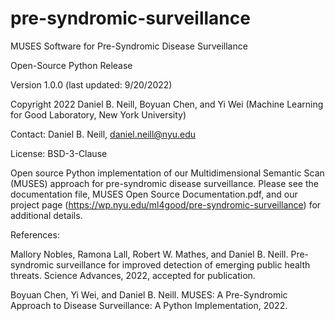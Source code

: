 # pre-syndromic-surveillance

MUSES Software for Pre-Syndromic Disease Surveillance

Open-Source Python Release

Version 1.0.0 (last updated: 9/20/2022)

Copyright 2022 Daniel B. Neill, Boyuan Chen, and Yi Wei (Machine Learning for Good Laboratory, New York University)

Contact: Daniel B. Neill, daniel.neill@nyu.edu

License: BSD-3-Clause

Open source Python implementation of our Multidimensional Semantic Scan (MUSES) approach for pre-syndromic disease surveillance.  Please see the documentation file, MUSES Open Source Documentation.pdf, and our project page (https://wp.nyu.edu/ml4good/pre-syndromic-surveillance) for additional details.  

References:

Mallory Nobles, Ramona Lall, Robert W. Mathes, and Daniel B. Neill. Pre-syndromic surveillance for improved detection of emerging public health threats. Science Advances, 2022, accepted for publication.

Boyuan Chen, Yi Wei, and Daniel B. Neill. MUSES: A Pre-Syndromic Approach to Disease Surveillance: A Python Implementation, 2022.
